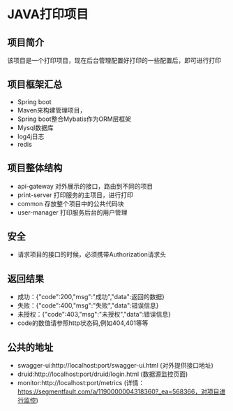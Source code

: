 # JAVA打印项目
## 项目简介
该项目是一个打印项目，现在后台管理配置好打印的一些配置后，即可进行打印
## 项目框架汇总
- Spring boot
- Maven来构建管理项目，
- Spring boot整合Mybatis作为ORM层框架
- Mysql数据库
- log4j日志
- redis
## 项目整体结构
- api-gateway 对外展示的接口，路由到不同的项目
- print-server 打印服务的主项目，进行打印
- common 存放整个项目中的公共代码块
- user-manager 打印服务后台的用户管理
## 安全
- 请求项目的接口的时候，必须携带Authorization请求头
## 返回结果
* 成功：{"code":200,"msg":"成功","data":返回的数据}
* 失败：{"code":400,"msg":"失败","data":错误信息}
* 未授权：{"code":403,"msg":"未授权","data":错误信息}
* code的数值请参照http状态码,例如404,401等等
## 公共的地址
- swagger-ui:http://localhost:port/swagger-ui.html (对外提供接口地址)
- druid:http://localhost:port/druid/login.html (数据源监控页面)
- monitor:http://localhost:port/metrics (详情：https://segmentfault.com/a/1190000004318360?_ea=568366，对项目进行监控)
